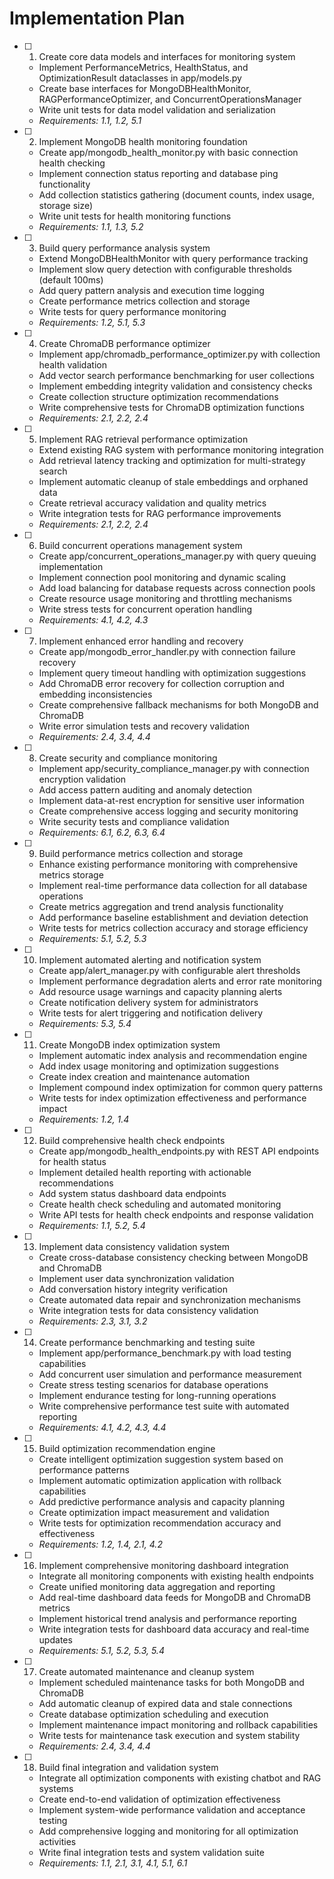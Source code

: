 # Implementation Plan

- [ ] 1. Create core data models and interfaces for monitoring system
  - Implement PerformanceMetrics, HealthStatus, and OptimizationResult dataclasses in app/models.py
  - Create base interfaces for MongoDBHealthMonitor, RAGPerformanceOptimizer, and ConcurrentOperationsManager
  - Write unit tests for data model validation and serialization
  - _Requirements: 1.1, 1.2, 5.1_

- [ ] 2. Implement MongoDB health monitoring foundation
  - Create app/mongodb_health_monitor.py with basic connection health checking
  - Implement connection status reporting and database ping functionality
  - Add collection statistics gathering (document counts, index usage, storage size)
  - Write unit tests for health monitoring functions
  - _Requirements: 1.1, 1.3, 5.2_

- [ ] 3. Build query performance analysis system
  - Extend MongoDBHealthMonitor with query performance tracking
  - Implement slow query detection with configurable thresholds (default 100ms)
  - Add query pattern analysis and execution time logging
  - Create performance metrics collection and storage
  - Write tests for query performance monitoring
  - _Requirements: 1.2, 5.1, 5.3_

- [ ] 4. Create ChromaDB performance optimizer
  - Implement app/chromadb_performance_optimizer.py with collection health validation
  - Add vector search performance benchmarking for user collections
  - Implement embedding integrity validation and consistency checks
  - Create collection structure optimization recommendations
  - Write comprehensive tests for ChromaDB optimization functions
  - _Requirements: 2.1, 2.2, 2.4_

- [ ] 5. Implement RAG retrieval performance optimization
  - Extend existing RAG system with performance monitoring integration
  - Add retrieval latency tracking and optimization for multi-strategy search
  - Implement automatic cleanup of stale embeddings and orphaned data
  - Create retrieval accuracy validation and quality metrics
  - Write integration tests for RAG performance improvements
  - _Requirements: 2.1, 2.2, 2.4_

- [ ] 6. Build concurrent operations management system
  - Create app/concurrent_operations_manager.py with query queuing implementation
  - Implement connection pool monitoring and dynamic scaling
  - Add load balancing for database requests across connection pools
  - Create resource usage monitoring and throttling mechanisms
  - Write stress tests for concurrent operation handling
  - _Requirements: 4.1, 4.2, 4.3_

- [ ] 7. Implement enhanced error handling and recovery
  - Create app/mongodb_error_handler.py with connection failure recovery
  - Implement query timeout handling with optimization suggestions
  - Add ChromaDB error recovery for collection corruption and embedding inconsistencies
  - Create comprehensive fallback mechanisms for both MongoDB and ChromaDB
  - Write error simulation tests and recovery validation
  - _Requirements: 2.4, 3.4, 4.4_

- [ ] 8. Create security and compliance monitoring
  - Implement app/security_compliance_manager.py with connection encryption validation
  - Add access pattern auditing and anomaly detection
  - Implement data-at-rest encryption for sensitive user information
  - Create comprehensive access logging and security monitoring
  - Write security tests and compliance validation
  - _Requirements: 6.1, 6.2, 6.3, 6.4_

- [ ] 9. Build performance metrics collection and storage
  - Enhance existing performance monitoring with comprehensive metrics storage
  - Implement real-time performance data collection for all database operations
  - Create metrics aggregation and trend analysis functionality
  - Add performance baseline establishment and deviation detection
  - Write tests for metrics collection accuracy and storage efficiency
  - _Requirements: 5.1, 5.2, 5.3_

- [ ] 10. Implement automated alerting and notification system
  - Create app/alert_manager.py with configurable alert thresholds
  - Implement performance degradation alerts and error rate monitoring
  - Add resource usage warnings and capacity planning alerts
  - Create notification delivery system for administrators
  - Write tests for alert triggering and notification delivery
  - _Requirements: 5.3, 5.4_

- [ ] 11. Create MongoDB index optimization system
  - Implement automatic index analysis and recommendation engine
  - Add index usage monitoring and optimization suggestions
  - Create index creation and maintenance automation
  - Implement compound index optimization for common query patterns
  - Write tests for index optimization effectiveness and performance impact
  - _Requirements: 1.2, 1.4_

- [ ] 12. Build comprehensive health check endpoints
  - Create app/mongodb_health_endpoints.py with REST API endpoints for health status
  - Implement detailed health reporting with actionable recommendations
  - Add system status dashboard data endpoints
  - Create health check scheduling and automated monitoring
  - Write API tests for health check endpoints and response validation
  - _Requirements: 1.1, 5.2, 5.4_

- [ ] 13. Implement data consistency validation system
  - Create cross-database consistency checking between MongoDB and ChromaDB
  - Implement user data synchronization validation
  - Add conversation history integrity verification
  - Create automated data repair and synchronization mechanisms
  - Write integration tests for data consistency validation
  - _Requirements: 2.3, 3.1, 3.2_

- [ ] 14. Create performance benchmarking and testing suite
  - Implement app/performance_benchmark.py with load testing capabilities
  - Add concurrent user simulation and performance measurement
  - Create stress testing scenarios for database operations
  - Implement endurance testing for long-running operations
  - Write comprehensive performance test suite with automated reporting
  - _Requirements: 4.1, 4.2, 4.3, 4.4_

- [ ] 15. Build optimization recommendation engine
  - Create intelligent optimization suggestion system based on performance patterns
  - Implement automatic optimization application with rollback capabilities
  - Add predictive performance analysis and capacity planning
  - Create optimization impact measurement and validation
  - Write tests for optimization recommendation accuracy and effectiveness
  - _Requirements: 1.2, 1.4, 2.1, 4.2_

- [ ] 16. Implement comprehensive monitoring dashboard integration
  - Integrate all monitoring components with existing health endpoints
  - Create unified monitoring data aggregation and reporting
  - Add real-time dashboard data feeds for MongoDB and ChromaDB metrics
  - Implement historical trend analysis and performance reporting
  - Write integration tests for dashboard data accuracy and real-time updates
  - _Requirements: 5.1, 5.2, 5.3, 5.4_

- [ ] 17. Create automated maintenance and cleanup system
  - Implement scheduled maintenance tasks for both MongoDB and ChromaDB
  - Add automatic cleanup of expired data and stale connections
  - Create database optimization scheduling and execution
  - Implement maintenance impact monitoring and rollback capabilities
  - Write tests for maintenance task execution and system stability
  - _Requirements: 2.4, 3.4, 4.4_

- [ ] 18. Build final integration and validation system
  - Integrate all optimization components with existing chatbot and RAG systems
  - Create end-to-end validation of optimization effectiveness
  - Implement system-wide performance validation and acceptance testing
  - Add comprehensive logging and monitoring for all optimization activities
  - Write final integration tests and system validation suite
  - _Requirements: 1.1, 2.1, 3.1, 4.1, 5.1, 6.1_